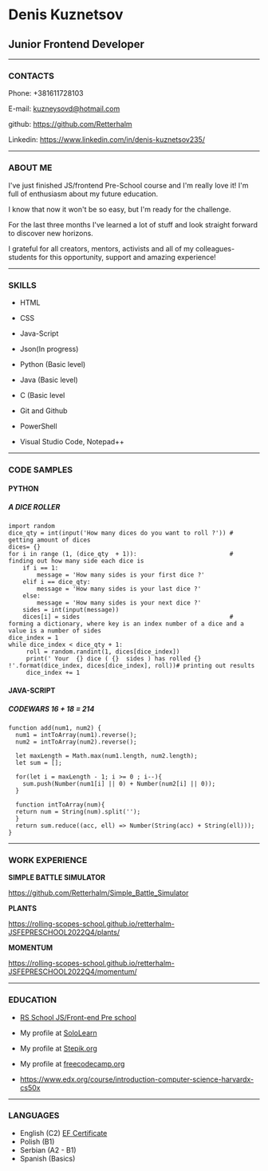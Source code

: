 # **Denis Kuznetsov**
## Junior Frontend Developer

*****

### **CONTACTS**

Phone: +381611728103

E-mail: kuzneysovd@hotmail.com

github: https://github.com/Retterhalm

Linkedin: https://www.linkedin.com/in/denis-kuznetsov235/

*****

### **ABOUT ME**

I've just finished JS/frontend Pre-School course and I'm really love it! I'm full of enthusiasm about my future education.

I know that now it won't be so easy, but I'm ready for the challenge.

For the last three months I've learned a lot of stuff and look straight forward to discover new horizons.

I grateful for all creators, mentors, activists and all of my colleagues-students for this opportunity, support and amazing experience!

*****


### **SKILLS**

- HTML

- CSS

- Java-Script

- Json(In progress)

- Python (Basic level)

- Java (Basic level)

- C (Basic level

- Git and Github

- PowerShell

- Visual Studio Code, Notepad++

*****
### CODE SAMPLES
#### PYTHON
##### A DICE ROLLER
```
import random
dice_qty = int(input('How many dices do you want to roll ?')) # getting amount of dices
dices= {}
for i in range (1, (dice_qty  + 1)):                          # finding out how many side each dice is
    if i == 1:
        message = 'How many sides is your first dice ?'
    elif i == dice_qty:
        message = 'How many sides is your last dice ?'
    else:
        message = 'How many sides is your next dice ?'
    sides = int(input(message))
    dices[i] = sides                                          # forming a dictionary, where key is an index number of a dice and a value is a number of sides
dice_index = 1
while dice_index < dice_qty + 1:
     roll = random.randint(1, dices[dice_index])
     print(' Your  {} dice ( {}  sides ) has rolled {} !'.format(dice_index, dices[dice_index], roll))# printing out results
     dice_index += 1
```

#### JAVA-SCRIPT
##### CODEWARS 16 + 18 = 214

```
function add(num1, num2) {
  num1 = intToArray(num1).reverse();
  num2 = intToArray(num2).reverse();
  
  let maxLength = Math.max(num1.length, num2.length);
  let sum = [];
  
  for(let i = maxLength - 1; i >= 0 ; i--){
    sum.push(Number(num1[i] || 0) + Number(num2[i] || 0));
  }
  
  function intToArray(num){
  return num = String(num).split('');
  }
  return sum.reduce((acc, ell) => Number(String(acc) + String(ell)));
}
```
*****

### **WORK EXPERIENCE** 

**SIMPLE BATTLE SIMULATOR**

https://github.com/Retterhalm/Simple_Battle_Simulator

**PLANTS**

https://rolling-scopes-school.github.io/retterhalm-JSFEPRESCHOOL2022Q4/plants/

**MOMENTUM**

https://rolling-scopes-school.github.io/retterhalm-JSFEPRESCHOOL2022Q4/momentum/

*****

### **EDUCATION**

- [RS School JS/Front-end Pre school](https://rs.school/js-stage0/)

- My profile at [SoloLearn](https://www.sololearn.com/Profile/3666766#)

- My profile at [Stepik.org](https://stepik.org/users/48925680)

- My profile at [freecodecamp.org](https://www.freecodecamp.org/retterhalm)

- https://www.edx.org/course/introduction-computer-science-harvardx-cs50x

*****

### **LANGUAGES**

- English (C2) [EF Certificate](https://www.efset.org/cert/jwsXxK)
- Polish (B1)
- Serbian (A2 - B1)
- Spanish (Basics)